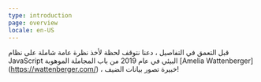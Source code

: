 ```yaml
---
type: introduction
page: overview
locale: en-US
---
```


قبل التعمق في التفاصيل ، دعنا نتوقف لحظة لأخذ نظرة عامة شاملة على نظام JavaScript البيئي في عام 2019 من باب المجاملة الموهوبة [Amelia Wattenberger] (https://wattenberger.com/) ، خبيرة تصور بيانات الضيف!